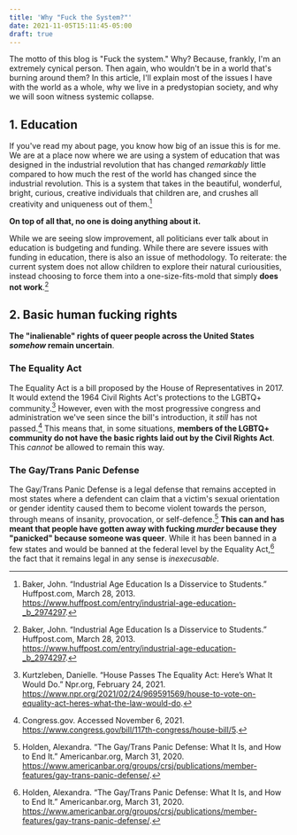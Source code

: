 ```yaml
---
title: 'Why "Fuck the System?"'
date: 2021-11-05T15:11:45-05:00
draft: true
---
```


The motto of this blog is "Fuck the system." Why? Because, frankly, I'm an extremely cynical person. Then again, who wouldn't be in a world that's burning around them? In this article, I'll explain most of the issues I have with the world as a whole, why we live in a predystopian society, and why we will soon witness systemic collapse.

## 1. Education

If you've read my about page, you know how big of an issue this is for me. We are at a place now where we are using a system of education that was designed in the industrial revolution that has changed *remarkably* little compared to how much the rest of the world has changed since the industrial revolution. This is a system that takes in the beautiful, wonderful, bright, curious, creative individuals that children are, and crushes all creativity and uniqueness out of them.[^1]

**On top of all that, no one is doing anything about it.**

While we are seeing slow improvement, all politicians ever talk about in education is budgeting and funding. While there are severe issues with funding in education, there is also an issue of methodology. To reiterate: the current system does not allow children to explore their natural curiousities, instead choosing to force them into a one-size-fits-mold that simply **does not work**.[^1]

## 2. Basic human fucking rights

**The "inalienable" rights of queer people across the United States *somehow* remain uncertain**. 

### The Equality Act

The Equality Act is a bill proposed by the House of Representatives in 2017. It would extend the 1964 Civil Rights Act's protections to the LGBTQ+ community.[^2] However, even with the most progressive congress and administration we've seen since the bill's introduction, it *still* has not passed.[^3] This means that, in some situations, **members of the LGBTQ+ community do not have the basic rights laid out by the Civil Rights Act**. This *cannot* be allowed to remain this way.

### The Gay/Trans Panic Defense

The Gay/Trans Panic Defense is a legal defense that remains accepted in most states where a defendent can claim that a victim's sexual orientation or gender identity caused them to become violent towards the person, through means of insanity, provocation, or self-defence.[^4] **This can and has meant that people have gotten away with fucking *murder* because they "panicked" because someone was queer**. While it has been banned in a few states and would be banned at the federal level by the Equality Act,[^4] the fact that it remains legal in any sense is *inexecusable*.

[^1]: Baker, John. “Industrial Age Education Is a Disservice to Students.”  Huffpost.com, March 28, 2013.  https://www.huffpost.com/entry/industrial-age-education-_b_2974297.
[^2]: Kurtzleben, Danielle. “House Passes The Equality Act: Here’s What It  Would Do.” Npr.org, February 24, 2021.  https://www.npr.org/2021/02/24/969591569/house-to-vote-on-equality-act-heres-what-the-law-would-do.
[^3]: Congress.gov. Accessed November 6, 2021. https://www.congress.gov/bill/117th-congress/house-bill/5.
[^4]: Holden, Alexandra. “The Gay/Trans Panic Defense: What It Is, and How to  End It.” Americanbar.org, March 31, 2020.  https://www.americanbar.org/groups/crsj/publications/member-features/gay-trans-panic-defense/.

